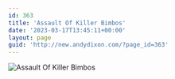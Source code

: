 ```yaml
---
id: 363
title: 'Assault Of Killer Bimbos'
date: '2023-03-17T13:45:11+00:00'
layout: page
guid: 'http://new.andydixon.com/?page_id=363'
---
```


![Assault Of Killer Bimbos](https://i0.wp.com/assets.g8x2.ldn.idrivee2-23.com/posters/Assault%20Of%20Killer%20Bimbos%2001.jpg?w=1200&ssl=1 "Assault Of Killer Bimbos")